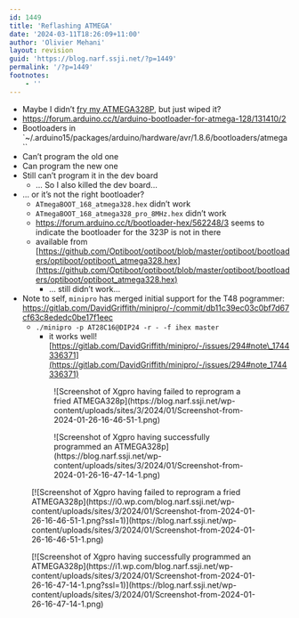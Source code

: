 ```yaml
---
id: 1449
title: 'Reflashing ATMEGA'
date: '2024-03-11T18:26:09+11:00'
author: 'Olivier Mehani'
layout: revision
guid: 'https://blog.narf.ssji.net/?p=1449'
permalink: '/?p=1449'
footnotes:
    - ''
---
```


- Maybe I didn’t [fry my ATMEGA328P](https://blog.narf.ssji.net/2023/12/16/to-kill-a-chip/), but just wiped it?
- <https://forum.arduino.cc/t/arduino-bootloader-for-atmega-128/131410/2>
- Bootloaders in `~/.arduino15/packages/arduino/hardware/avr/1.8.6/bootloaders/atmega``
- Can’t program the old one
- Can program the new one
- Still can’t program it in the dev board 
    - … So I also killed the dev board…
- … or it’s not the right bootloader? 
    - `ATmegaBOOT_168_atmega328.hex` didn’t work
    - `ATmegaBOOT_168_atmega328_pro_8MHz.hex` didn’t work
    - <https://forum.arduino.cc/t/bootloader-hex/562248/3> seems to indicate the bootloader for the 323P is not in there
    - available from [https://github.com/Optiboot/optiboot/blob/master/optiboot/bootloaders/optiboot/optiboot\_atmega328.hex](https://github.com/Optiboot/optiboot/blob/master/optiboot/bootloaders/optiboot/optiboot_atmega328.hex)
        - … still didn’t work…
- Note to self, `minipro` has merged initial support for the T48 pogrammer: <https://gitlab.com/DavidGriffith/minipro/-/commit/db11c39ec03c0bf7d67cf63c8ededc0be17f1eec>
    - `./minipro -p AT28C16@DIP24 -r - -f ihex master`
        - it works well! [https://gitlab.com/DavidGriffith/minipro/-/issues/294#note\_1744336371](https://gitlab.com/DavidGriffith/minipro/-/issues/294#note_1744336371)

<figure class="wp-block-gallery has-nested-images columns-1 is-cropped wp-block-gallery-94 is-layout-flex wp-block-gallery-is-layout-flex"><figure class="wp-block-image size-full">![Screenshot of Xgpro having failed to reprogram a fried ATMEGA328p](https://blog.narf.ssji.net/wp-content/uploads/sites/3/2024/01/Screenshot-from-2024-01-26-16-46-51-1.png)</figure><figure class="wp-block-image size-full">![Screenshot of Xgpro having successfully programmed an ATMEGA328p](https://blog.narf.ssji.net/wp-content/uploads/sites/3/2024/01/Screenshot-from-2024-01-26-16-47-14-1.png)</figure></figure><div class="wp-block-jetpack-tiled-gallery aligncenter is-style-rectangular"><div class="tiled-gallery__gallery"><div class="tiled-gallery__row"><div class="tiled-gallery__col" style="flex-basis:43.86290%"><figure class="tiled-gallery__item">[![Screenshot of Xgpro having failed to reprogram a fried ATMEGA328p](https://i0.wp.com/blog.narf.ssji.net/wp-content/uploads/sites/3/2024/01/Screenshot-from-2024-01-26-16-46-51-1.png?ssl=1)](https://blog.narf.ssji.net/wp-content/uploads/sites/3/2024/01/Screenshot-from-2024-01-26-16-46-51-1.png)</figure></div><div class="tiled-gallery__col" style="flex-basis:56.13710%"><figure class="tiled-gallery__item">[![Screenshot of Xgpro having successfully programmed an ATMEGA328p](https://i1.wp.com/blog.narf.ssji.net/wp-content/uploads/sites/3/2024/01/Screenshot-from-2024-01-26-16-47-14-1.png?ssl=1)](https://blog.narf.ssji.net/wp-content/uploads/sites/3/2024/01/Screenshot-from-2024-01-26-16-47-14-1.png)</figure></div></div></div></div>